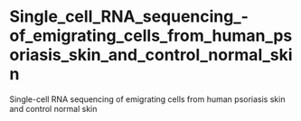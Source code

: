 # Single_cell_RNA_sequencing_-of_emigrating_cells_from_human_psoriasis_skin_and_control_normal_skin
Single-cell RNA sequencing of emigrating cells from human psoriasis skin and control normal skin
